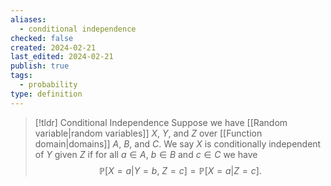 ```yaml
---
aliases:
  - conditional independence
checked: false
created: 2024-02-21
last_edited: 2024-02-21
publish: true
tags:
  - probability
type: definition
---
```

>[!tldr] Conditional Independence
>Suppose we have [[Random variable|random variables]] $X$, $Y$, and $Z$ over [[Function domain|domains]] $A$, $B$, and $C$. We say $X$ is conditionally independent of $Y$ given $Z$ if for all $a \in A$, $b \in B$ and $c \in C$ we have
>$$\mathbb{P}[X = a \vert Y = b, \ Z = c] = \mathbb{P}[X = a \vert Z = c].$$

